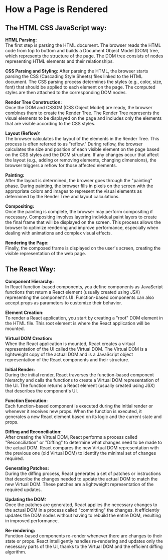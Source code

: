 # How a Page is Rendered

## The HTML CSS JavaScript way:  

**HTML Parsing:**  
The first step is parsing the HTML document. The browser reads the HTML code from top to bottom and builds a Document Object Model (DOM) tree, which represents the structure of the page. The DOM tree consists of nodes representing HTML elements and their relationships.

**CSS Parsing and Styling:**
After parsing the HTML, the browser starts parsing the CSS (Cascading Style Sheets) files linked to the HTML document. The CSS parsing process determines the styles (e.g., color, size, font) that should be applied to each element on the page. The computed styles are then attached to the corresponding DOM nodes.

**Render Tree Construction:**  
Once the DOM and CSSOM (CSS Object Model) are ready, the browser combines them to create the Render Tree. The Render Tree represents the visual elements to be displayed on the page and includes only the elements that are visible according to the CSS styles.

**Layout (Reflow):**  
The browser calculates the layout of the elements in the Render Tree. This process is often referred to as "reflow." During reflow, the browser calculates the size and position of each visible element on the page based on the CSS styles and the DOM structure. If any changes occur that affect the layout (e.g., adding or removing elements, changing dimensions), the browser triggers a reflow for those affected elements.

**Painting:**  
After the layout is determined, the browser goes through the "painting" phase. During painting, the browser fills in pixels on the screen with the appropriate colors and images to represent the visual elements as determined by the Render Tree and layout calculations.

**Compositing:**  
Once the painting is complete, the browser may perform compositing if necessary. Compositing involves layering individual paint layers to create the final frame that will be displayed on the screen. This process allows the browser to optimize rendering and improve performance, especially when dealing with animations and complex visual effects.

**Rendering the Page:**  
Finally, the composed frame is displayed on the user's screen, creating the visible representation of the web page.

## The React Way:  

**Component Hierarchy:**  
In React function-based components, you define components as JavaScript functions that return a React element (usually created using JSX) representing the component's UI. Function-based components can also accept props as parameters to customize their behavior.

**Element Creation:**  
To render a React application, you start by creating a "root" DOM element in the HTML file. This root element is where the React application will be mounted.

**Virtual DOM Creation:**  
When the React application is mounted, React creates a virtual representation of the UI called the Virtual DOM. The Virtual DOM is a lightweight copy of the actual DOM and is a JavaScript object representation of the React components and their structure.

**Initial Render:**  
During the initial render, React traverses the function-based component hierarchy and calls the functions to create a Virtual DOM representation of the UI. The function returns a React element (usually created using JSX) that describes the component's UI.

**Function Execution:**  
Each function-based component is executed during the initial render or whenever it receives new props. When the function is executed, it generates a new React element based on its logic and the current state and props.

**Diffing and Reconciliation:**  
After creating the Virtual DOM, React performs a process called "Reconciliation" or "Diffing" to determine what changes need to be made to the actual DOM. React compares the new Virtual DOM representation with the previous one (old Virtual DOM) to identify the minimal set of changes required.

**Generating Patches:**  
During the diffing process, React generates a set of patches or instructions that describe the changes needed to update the actual DOM to match the new Virtual DOM. These patches are a lightweight representation of the required updates.

**Updating the DOM:**  
Once the patches are generated, React applies the necessary changes to the actual DOM in a process called "committing" the changes. It efficiently updates the DOM nodes without having to rebuild the entire DOM, resulting in improved performance.

**Re-rendering:**   
Function-based components re-render whenever there are changes to their state or props. React intelligently handles re-rendering and updates only the necessary parts of the UI, thanks to the Virtual DOM and the efficient diffing algorithm.


